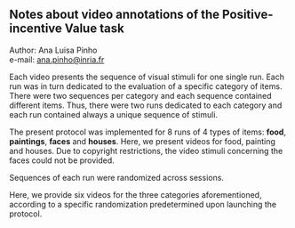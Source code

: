## Notes about video annotations of the Positive-incentive Value task  

Author: Ana Luisa Pinho  
e-mail: ana.pinho@inria.fr

Each video presents the sequence of visual stimuli for one single run. Each run was in turn dedicated to the evaluation of a specific category of items. There were two sequences per category and each sequence contained different items. Thus, there were two runs dedicated to each category and each run contained always a unique sequence of stimuli. 

The present protocol was implemented for 8 runs of 4 types of items: __food__, __paintings__, __faces__ and __houses__. Here, we present videos for food, painting and houses. Due to copyright restrictions, the video stimuli concerning the faces could not be provided.

Sequences of each run were randomized across sessions.

Here, we provide six videos for the three categories aforementioned, according to a specific randomization predetermined upon launching the protocol.
